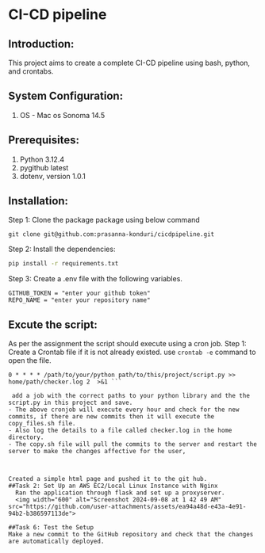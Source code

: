 # CI-CD pipeline
## Introduction:
This project aims to create a complete CI-CD pipeline using bash, python, and crontabs.
## System Configuration:
1. OS - Mac os Sonoma 14.5 

## Prerequisites:
1. Python 3.12.4
2. pygithub latest
3. dotenv, version 1.0.1

## Installation:
Step 1: Clone the package package using below command
```
git clone git@github.com:prasanna-konduri/cicdpipeline.git
```

Step 2: Install the dependencies: 
  ```bash 
  pip install -r requirements.txt 
  ```
Step 3: Create a .env file with the following variables.
  ```
  GITHUB_TOKEN = "enter your github token"
  REPO_NAME = "enter your repository name"
```

## Excute the script:
As per the assignment the script should execute using a cron job.
Step 1:
Create a Crontab file if it is not already existed. use ``crontab -e`` command to open the file.
```
0 * * * * /path/to/your/python path/to/this/project/script.py >> home/path/checker.log 2  >&1 ```

 add a job with the correct paths to your python library and the the script.py in this project and save.
- The above cronjob will execute every hour and check for the new commits, if there are new commits then it will execute the copy_files.sh file.
- Also log the details to a file called checker.log in the home directory.
- The copy.sh file will pull the commits to the server and restart the server to make the changes affective for the user, 

  

Created a simple html page and pushed it to the git hub.
##Task 2: Set Up an AWS EC2/Local Linux Instance with Nginx
  Ran the application through flask and set up a proxyserver.
  <img width="600" alt="Screenshot 2024-09-08 at 1 42 49 AM" src="https://github.com/user-attachments/assets/ea94a48d-e43a-4e91-94b2-b386597113de">

##Task 6: Test the Setup 
Make a new commit to the GitHub repository and check that the changes are automatically deployed. 
